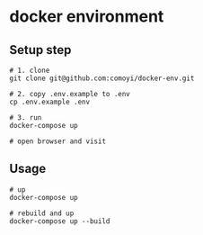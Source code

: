 # docker environment

## Setup step
```
# 1. clone
git clone git@github.com:comoyi/docker-env.git

# 2. copy .env.example to .env
cp .env.example .env

# 3. run
docker-compose up

# open browser and visit
```

## Usage
```
# up
docker-compose up

# rebuild and up
docker-compose up --build
```
